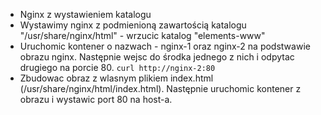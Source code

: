 - Nginx z wystawieniem katalogu
- Wystawimy nginx z podmienioną zawartością katalogu "/usr/share/nginx/html" - wrzucic katalog "elements-www"
- Uruchomic kontener o nazwach - nginx-1 oraz nginx-2 na podstwawie obrazu nginx. Następnie wejsc do środka jednego z nich i odpytac drugiego na porcie 80. 
`curl http://nginx-2:80`
- Zbudowac obraz z wlasnym plikiem index.html (/usr/share/nginx/html/index.html). Następnie uruchomic kontener z obrazu i wystawic port 80 na host-a. 
